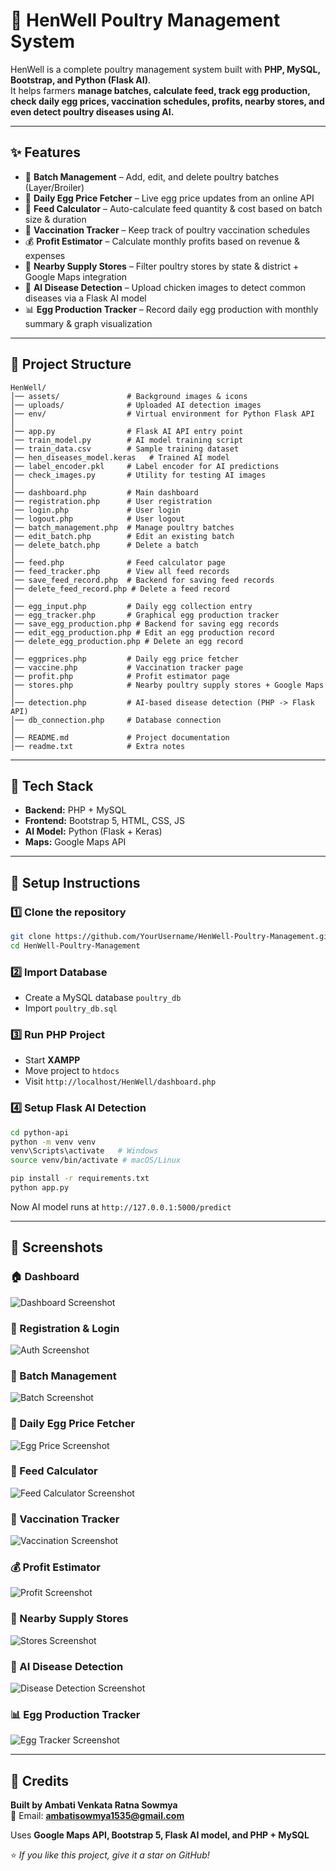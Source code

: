 
# 🐔 HenWell Poultry Management System

HenWell is a complete poultry management system built with **PHP, MySQL, Bootstrap, and Python (Flask AI)**.  
It helps farmers **manage batches, calculate feed, track egg production, check daily egg prices, vaccination schedules, profits, nearby stores, and even detect poultry diseases using AI.**

---

## ✨ Features  

- 🐔 **Batch Management** – Add, edit, and delete poultry batches (Layer/Broiler)  
- 🥚 **Daily Egg Price Fetcher** – Live egg price updates from an online API  
- 🥦 **Feed Calculator** – Auto-calculate feed quantity & cost based on batch size & duration  
- 💉 **Vaccination Tracker** – Keep track of poultry vaccination schedules  
- 💰 **Profit Estimator** – Calculate monthly profits based on revenue & expenses  
- 📍 **Nearby Supply Stores** – Filter poultry stores by state & district + Google Maps integration  
- 🧠 **AI Disease Detection** – Upload chicken images to detect common diseases via a Flask AI model  
- 📊 **Egg Production Tracker** – Record daily egg production with monthly summary & graph visualization  

---

## 📂 Project Structure  

```
HenWell/
│── assets/               # Background images & icons  
│── uploads/              # Uploaded AI detection images  
│── env/                  # Virtual environment for Python Flask API  
│
│── app.py                # Flask AI API entry point  
│── train_model.py        # AI model training script  
│── train_data.csv        # Sample training dataset  
│── hen_diseases_model.keras   # Trained AI model  
│── label_encoder.pkl     # Label encoder for AI predictions  
│── check_images.py       # Utility for testing AI images  
│
│── dashboard.php         # Main dashboard  
│── registration.php      # User registration  
│── login.php             # User login  
│── logout.php            # User logout  
│── batch_management.php  # Manage poultry batches  
│── edit_batch.php        # Edit an existing batch  
│── delete_batch.php      # Delete a batch  
│
│── feed.php              # Feed calculator page  
│── feed_tracker.php      # View all feed records  
│── save_feed_record.php  # Backend for saving feed records  
│── delete_feed_record.php # Delete a feed record  
│
│── egg_input.php         # Daily egg collection entry  
│── egg_tracker.php       # Graphical egg production tracker  
│── save_egg_production.php # Backend for saving egg records  
│── edit_egg_production.php # Edit an egg production record  
│── delete_egg_production.php # Delete an egg record  
│
│── eggprices.php         # Daily egg price fetcher  
│── vaccine.php           # Vaccination tracker page  
│── profit.php            # Profit estimator page  
│── stores.php            # Nearby poultry supply stores + Google Maps  
│
│── detection.php         # AI-based disease detection (PHP -> Flask API)  
│── db_connection.php     # Database connection  
│
│── README.md             # Project documentation  
│── readme.txt            # Extra notes  
```

---

## 🚀 Tech Stack  

- **Backend:** PHP + MySQL  
- **Frontend:** Bootstrap 5, HTML, CSS, JS  
- **AI Model:** Python (Flask + Keras)  
- **Maps:** Google Maps API  

---

## 🔧 Setup Instructions  

### 1️⃣ Clone the repository  
```bash
git clone https://github.com/YourUsername/HenWell-Poultry-Management.git
cd HenWell-Poultry-Management
```

### 2️⃣ Import Database  
- Create a MySQL database `poultry_db`  
- Import `poultry_db.sql`  

### 3️⃣ Run PHP Project  
- Start **XAMPP**  
- Move project to `htdocs`  
- Visit `http://localhost/HenWell/dashboard.php`  

### 4️⃣ Setup Flask AI Detection  
```bash
cd python-api
python -m venv venv
venv\Scripts\activate   # Windows
source venv/bin/activate # macOS/Linux

pip install -r requirements.txt
python app.py
```
Now AI model runs at `http://127.0.0.1:5000/predict`  

---

## 📸 Screenshots  

### 🏠 Dashboard  
![Dashboard Screenshot](screenshots/dashboard.png)  

### 👤 Registration & Login  
![Auth Screenshot](screenshots/auth.png)  

### 🐔 Batch Management  
![Batch Screenshot](screenshots/batch_management.png)  

### 🥚 Daily Egg Price Fetcher  
![Egg Price Screenshot](screenshots/egg_prices.png)  

### 🥦 Feed Calculator  
![Feed Calculator Screenshot](screenshots/feed_calculator.png)  

### 💉 Vaccination Tracker  
![Vaccination Screenshot](screenshots/vaccination.png)  

### 💰 Profit Estimator  
![Profit Screenshot](screenshots/profit_estimator.png)  

### 📍 Nearby Supply Stores  
![Stores Screenshot](screenshots/stores.png)  

### 🧠 AI Disease Detection  
![Disease Detection Screenshot](screenshots/disease_detection.png)  

### 📊 Egg Production Tracker  
![Egg Tracker Screenshot](screenshots/egg_tracker.png)  

---
## 🤝 Credits  

**Built by Ambati Venkata Ratna Sowmya**  
📧 Email: **ambatisowmya1535@gmail.com**  

Uses **Google Maps API, Bootstrap 5, Flask AI model, and PHP + MySQL**  

⭐ *If you like this project, give it a star on GitHub!*  
